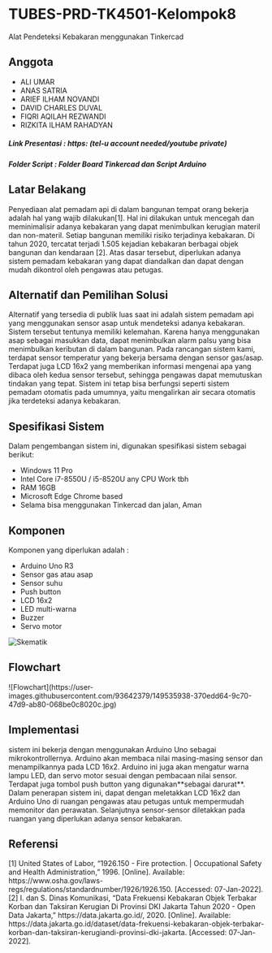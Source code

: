 # TUBES-PRD-TK4501-Kelompok8
Alat Pendeteksi Kebakaran menggunakan Tinkercad

<h2>Anggota</h2> 
<ul>
  <li>ALI UMAR</li>
  <li>ANAS SATRIA</li>
  <li>ARIEF ILHAM NOVANDI</li>
  <li>DAVID CHARLES DUVAL</li>
  <li>FIQRI AQILAH REZWANDI</li>
  <li>RIZKITA ILHAM RAHADYAN</li>
</ul> 

<h5>Link Presentasi : https: (tel-u account needed/youtube private) </h5>
<h5>Folder Script : Folder Board Tinkercad dan Script Arduino</h5>



<h2>Latar Belakang</h2>
Penyediaan alat pemadam api di dalam bangunan tempat orang bekerja adalah hal yang wajib dilakukan[1]. Hal ini dilakukan untuk mencegah dan meminimalisir adanya kebakaran yang dapat menimbulkan kerugian materil dan non-materil. Setiap bangunan memiliki risiko terjadinya kebakaran. Di tahun 2020, tercatat terjadi 1.505 kejadian kebakaran berbagai objek bangunan dan kendaraan [2]. Atas dasar tersebut, diperlukan adanya sistem pemadam kebakaran yang dapat diandalkan dan dapat dengan mudah dikontrol oleh pengawas atau petugas.

<h2>Alternatif dan Pemilihan Solusi</h2>
Alternatif yang tersedia di publik luas saat ini adalah sistem pemadam api yang menggunakan sensor asap untuk mendeteksi adanya kebakaran. Sistem tersebut tentunya memiliki kelemahan. Karena hanya menggunakan asap sebagai masukkan data, dapat menimbulkan alarm palsu yang bisa menimbulkan keributan di dalam bangunan. Pada rancangan sistem kami, terdapat sensor temperatur yang bekerja bersama dengan sensor gas/asap. Terdapat juga LCD 16x2 yang memberikan informasi mengenai apa yang dibaca oleh kedua sensor tersebut, sehingga pengawas dapat memutuskan tindakan yang tepat. Sistem ini tetap bisa berfungsi seperti sistem pemadam otomatis pada umumnya, yaitu mengalirkan air secara otomatis jika terdeteksi adanya kebakaran.

<h2>Spesifikasi Sistem</h2>
Dalam pengembangan sistem ini, digunakan spesifikasi sistem sebagai berikut:<br/>
<ul>
  <li>Windows 11 Pro</li>
  <li>Intel Core i7-8550U / i5-8520U any CPU Work tbh</li>
  <li>RAM 16GB</li>
  <li>Microsoft Edge Chrome based</li>
  <li>Selama bisa menggunakan Tinkercad dan jalan, Aman</li>
</ul> 

<h2>Komponen</h2>
Komponen yang diperlukan adalah : <br/> 
<ul>
  <li>Arduino Uno R3</li>
  <li>Sensor gas atau asap</li>
  <li>Sensor suhu</li>
  <li>Push button</li>
  <li>LCD 16x2 </li>
  <li>LED multi-warna </li>
  <li>Buzzer </li>
  <li>Servo motor</li>
</ul> 

![Skematik](https://user-images.githubusercontent.com/93642379/149358061-a56142ba-1c65-40aa-947e-557f83aff6fd.jpg)

<h2> Flowchart </h2>
![Flowchart](https://user-images.githubusercontent.com/93642379/149535938-370edd64-9c70-47d9-ab80-068be0c8020c.jpg)



<h2>Implementasi</h2>
sistem ini bekerja dengan menggunakan Arduino Uno sebagai mikrokontrollernya. Arduino akan membaca nilai masing-masing sensor dan menampilkannya pada LCD 16x2. Arduino ini juga akan mengatur warna lampu LED, dan servo motor sesuai dengan pembacaan nilai sensor. Terdapat juga tombol push button yang digunakan**sebagai darurat**. Dalam penerapan sistem ini, dapat dengan meletakkan LCD 16x2 dan Arduino Uno di ruangan pengawas atau petugas untuk mempermudah memonitor dan perawatan. Selanjutnya sensor-sensor diletakkan pada ruangan yang diperlukan adanya sensor kebakaran.

<h2>Referensi</h2>
[1]	United States of Labor, “1926.150 - Fire protection. | Occupational Safety and Health Administration,” 1996. [Online]. Available: https://www.osha.gov/laws-regs/regulations/standardnumber/1926/1926.150. [Accessed: 07-Jan-2022]. <br/>
[2]	I. dan S. Dinas Komunikasi, “Data Frekuensi Kebakaran Objek Terbakar Korban dan Taksiran Kerugian Di Provinsi DKI Jakarta Tahun 2020 - Open Data Jakarta,” https://data.jakarta.go.id/, 2020. [Online]. Available: https://data.jakarta.go.id/dataset/data-frekuensi-kebakaran-objek-terbakar-korban-dan-taksiran-kerugiandi-provinsi-dki-jakarta. [Accessed: 07-Jan-2022].
